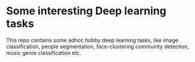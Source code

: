 # Some interesting Deep learning tasks
This repo contains some adhoc hobby deep learning tasks, like image classification, people segmentation, face-clustering community detection, music genre classification etc.
